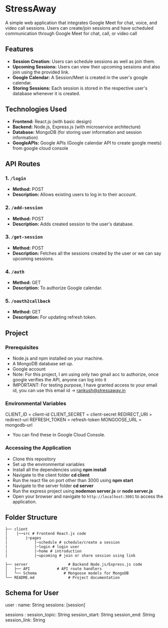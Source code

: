 # StressAway

A simple web application that integrates Google Meet for chat, voice, and video call sessions. Users can create/join sessions and have scheduled communication through Google Meet for chat, call, or video call

## Features

- **Session Creation:** Users can schedule sessions as well as join them.
- **Upcoming Sessions:** Users can view their upcoming sessions and also join using the provided link.
- **Google Calendar:** A Session/Meet is created in the user's google calendar.
- **Storing Sessions:** Each session is stored in the respective user's database whenever it is created.

## Technologies Used

- **Frontend:** React.js (with basic design)
- **Backend:** Node.js, Express.js (with microservice architecture)
- **Database:** MongoDB (for storing user information and session information)
- **GoogleAPIs:** Google APIs (Google calendar API to create google meets) from google cloud console

## API Routes

### 1. `/login`
- **Method:** POST
- **Description:** Allows existing users to log in to their account.

### 2. `/add-session`
- **Method:** POST
- **Description:** Adds created session to the user's database.

### 3. `/get-session`
- **Method:** POST
- **Description:** Fetches all the sessions created by the user or we can say upcoming sessions.

### 4. `/auth`
- **Method:** GET
- **Description:** To authorize Google calendar.

### 5. `/oauth2callback`
- **Method:** GET
- **Description:** For updating refresh token.

## Project

### Prerequisites

- Node.js and npm installed on your machine.
- A MongoDB database set up.
- Google account
- Note: For this project, I am using only two gmail acc to authorize, once google verifies the API, anyone can log into it
- IMPORTANT: For testing purpose, I have granted access to your email id, you can use this email id -> rankush@stressaway.in

### Environmental Variables

CLIENT_ID = client-id
CLIENT_SECRET = client-secret
REDIRECT_URI = redirect-uri
REFRESH_TOKEN = refresh-token
MONGOOSE_URL = mongodb-url

- You can find these in Google Cloud Console.


### Accessing the Application

- Clone this repository
- Set up the environmental variables
- Install all the dependencies using **npm install**
- Navigate to the client folder **cd client**
- Run the react file on port other than 3000 using **npm start**
- Navigate to the server folder **cd server**
- Run the express project using **nodemon server.js** or **node server.js**
- Open your browser and navigate to `http://localhost:3001` to access the application.

## Folder Structure

```plaintext
├── client   
│    |──src # Frontend React.js code 
|        |─pages
|            |─schedule # schedule/create a session
|            |─login # login user
|            |─home # introduction
|            |─upcoming # join or share session using link
            
├── server                  # Backend Node.js/Express.js code
│   ├── API            # API route handlers
│   └── Schema            # Mongoose models for MongoDB
└── README.md               # Project documentation
```
## Schema for User

user :
    name: String
    sessions: [session]

sessions : 
    session_topic: String
    session_start: String
    session_end: String
    session_link: String

